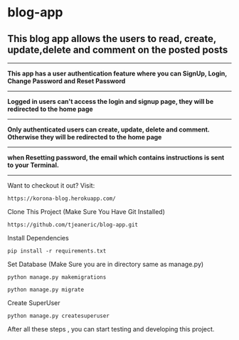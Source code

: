 # blog-app

<h2>This blog app allows the users to read, create, update,delete and comment on the posted posts</h2>
<hr>

**This app has a user authentication feature where you can SignUp, Login, Change Password and Reset Password**
<hr>

**Logged in users can't access the login and signup page, they will be redirected to the home page**
<hr>

**Only authenticated users can create, update, delete and comment. Otherwise they will be redirected to the home page**

<hr>

<strong>when Resetting password, the email which contains instructions is sent to your Terminal.</strong>

<hr> 

Want to checkout it out? Visit:

```https://korona-blog.herokuapp.com/```


Clone This Project (Make Sure You Have Git Installed)

```
https://github.com/tjeaneric/blog-app.git
```
Install Dependencies 

```
pip install -r requirements.txt
```

Set Database (Make Sure you are in directory same as manage.py)
```
python manage.py makemigrations

python manage.py migrate
```
Create SuperUser 
```
python manage.py createsuperuser
```

After all these steps , you can start testing and developing this project. 
